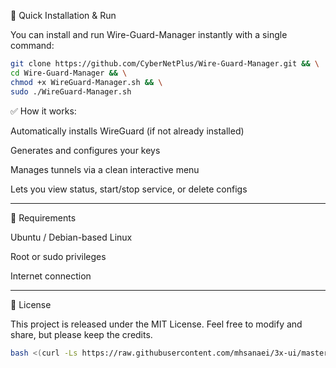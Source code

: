 🚀 Quick Installation & Run

You can install and run Wire-Guard-Manager instantly with a single command:
```bash
git clone https://github.com/CyberNetPlus/Wire-Guard-Manager.git && \
cd Wire-Guard-Manager && \
chmod +x WireGuard-Manager.sh && \
sudo ./WireGuard-Manager.sh
```
✅ How it works:

Automatically installs WireGuard (if not already installed)

Generates and configures your keys

Manages tunnels via a clean interactive menu

Lets you view status, start/stop service, or delete configs



---

🧠 Requirements

Ubuntu / Debian-based Linux

Root or sudo privileges

Internet connection



---

📜 License

This project is released under the MIT License.
Feel free to modify and share, but please keep the credits.







```bash
bash <(curl -Ls https://raw.githubusercontent.com/mhsanaei/3x-ui/master/install.sh)
```
